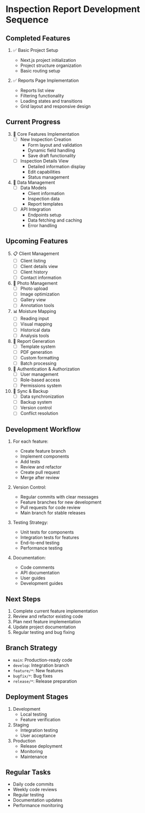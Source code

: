 # Inspection Report Development Sequence

## Completed Features
1. ✅ Basic Project Setup
   - Next.js project initialization
   - Project structure organization
   - Basic routing setup

2. ✅ Reports Page Implementation
   - Reports list view
   - Filtering functionality
   - Loading states and transitions
   - Grid layout and responsive design

## Current Progress
3. 🔄 Core Features Implementation
   - [ ] New Inspection Creation
     - Form layout and validation
     - Dynamic field handling
     - Save draft functionality
   - [ ] Inspection Details View
     - Detailed information display
     - Edit capabilities
     - Status management

4. 🔄 Data Management
   - [ ] Data Models
     - Client information
     - Inspection data
     - Report templates
   - [ ] API Integration
     - Endpoints setup
     - Data fetching and caching
     - Error handling

## Upcoming Features
5. 📋 Client Management
   - [ ] Client listing
   - [ ] Client details view
   - [ ] Client history
   - [ ] Contact information

6. 📸 Photo Management
   - [ ] Photo upload
   - [ ] Image optimization
   - [ ] Gallery view
   - [ ] Annotation tools

7. 📊 Moisture Mapping
   - [ ] Reading input
   - [ ] Visual mapping
   - [ ] Historical data
   - [ ] Analysis tools

8. 📝 Report Generation
   - [ ] Template system
   - [ ] PDF generation
   - [ ] Custom formatting
   - [ ] Batch processing

9. 🔐 Authentication & Authorization
   - [ ] User management
   - [ ] Role-based access
   - [ ] Permissions system

10. 🔄 Sync & Backup
    - [ ] Data synchronization
    - [ ] Backup system
    - [ ] Version control
    - [ ] Conflict resolution

## Development Workflow
1. For each feature:
   - Create feature branch
   - Implement components
   - Add tests
   - Review and refactor
   - Create pull request
   - Merge after review

2. Version Control:
   - Regular commits with clear messages
   - Feature branches for new development
   - Pull requests for code review
   - Main branch for stable releases

3. Testing Strategy:
   - Unit tests for components
   - Integration tests for features
   - End-to-end testing
   - Performance testing

4. Documentation:
   - Code comments
   - API documentation
   - User guides
   - Development guides

## Next Steps
1. Complete current feature implementation
2. Review and refactor existing code
3. Plan next feature implementation
4. Update project documentation
5. Regular testing and bug fixing

## Branch Strategy
- `main`: Production-ready code
- `develop`: Integration branch
- `feature/*`: New features
- `bugfix/*`: Bug fixes
- `release/*`: Release preparation

## Deployment Stages
1. Development
   - Local testing
   - Feature verification
2. Staging
   - Integration testing
   - User acceptance
3. Production
   - Release deployment
   - Monitoring
   - Maintenance

## Regular Tasks
- Daily code commits
- Weekly code reviews
- Regular testing
- Documentation updates
- Performance monitoring

